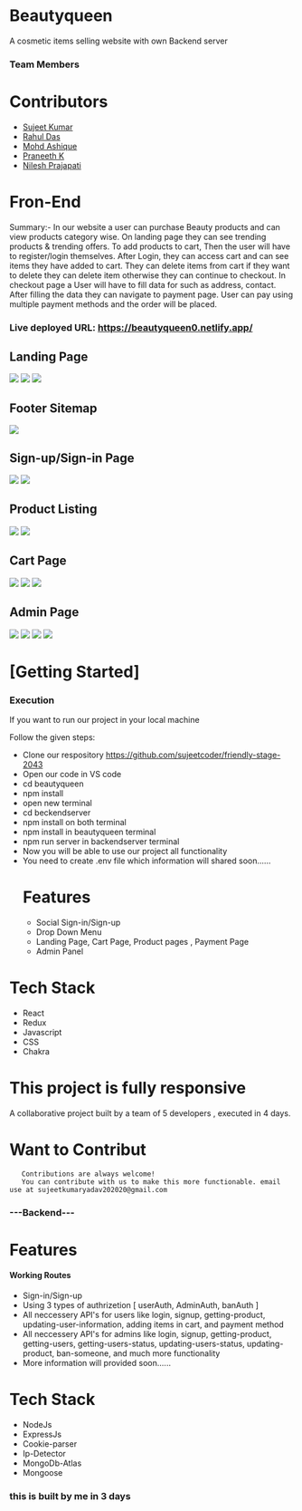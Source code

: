 # Beautyqueen
A cosmetic items selling website with own Backend server

### Team Members
<h1>Contributors</h1>
    <ul>
        <li><a href="https://github.com/sujeetcoder">Sujeet Kumar</a></li>
        <li><a href="https://github.com/Rahulzhp">Rahul Das</a></li>
        <li><a href="https://github.com/mohdashiq18">Mohd Ashique</a></li>
        <li><a href="https://github.com/praneeth516">Praneeth K</a></li>
        <li><a href="https://github.com/Nilesh2697">Nilesh Prajapati</a></li>
    </ul>

<h1>Fron-End</h1>
Summary:- In our website a user can purchase Beauty products and can view products category wise. On landing page they can see trending products & trending offers. To add products to cart, Then the user will have to register/login themselves. After Login, they can access cart and can see items they have added to cart. They can delete items from cart if they want to delete they can delete item otherwise they can continue to checkout. In checkout page a User will have to fill data for such as address, contact. After filling the data they can navigate to payment page. User can pay using multiple payment methods and the order will be placed.

### Live deployed URL: https://beautyqueen0.netlify.app/

  <h2>Landing Page</h2>
    <img src="https://github.com/sujeetcoder/friendly-stage-2043/blob/master/beautyqueen/src/img/pro1.png" />
    <img src="https://github.com/sujeetcoder/friendly-stage-2043/blob/master/beautyqueen/src/img/pro2.png" />
    <img src="https://github.com/sujeetcoder/friendly-stage-2043/blob/master/beautyqueen/src/img/pro6.png" />
    <h2>Footer Sitemap</h2>
     <img src="https://github.com/sujeetcoder/friendly-stage-2043/blob/master/beautyqueen/src/img/pro8.png" />
  <h2>Sign-up/Sign-in Page</h2>
    <img src="https://github.com/sujeetcoder/friendly-stage-2043/blob/master/beautyqueen/src/img/por3.png" />
    <img src="https://github.com/sujeetcoder/friendly-stage-2043/blob/master/beautyqueen/src/img/pro4.png" />
  <h2>Product Listing</h2>
    <img src="https://github.com/sujeetcoder/friendly-stage-2043/blob/master/beautyqueen/src/img/pro5.png" />
    <img src="https://github.com/sujeetcoder/friendly-stage-2043/blob/master/beautyqueen/src/img/pro7.png" />
  <h2>Cart Page</h2>
    <img src="https://github.com/sujeetcoder/friendly-stage-2043/blob/master/beautyqueen/src/img/pro9.png" />
    <img src="https://github.com/sujeetcoder/friendly-stage-2043/blob/master/beautyqueen/src/img/pro10.png" />
    <img src="https://github.com/sujeetcoder/friendly-stage-2043/blob/master/beautyqueen/src/img/pro11.png" />
  <h2>Admin Page</h2>
    <img src="https://github.com/sujeetcoder/friendly-stage-2043/blob/master/beautyqueen/src/img/pro13.png" />
    <img src="https://github.com/sujeetcoder/friendly-stage-2043/blob/master/beautyqueen/src/img/pro15.png" />
    <img src="https://github.com/sujeetcoder/friendly-stage-2043/blob/master/beautyqueen/src/img/pro16.png" />
    <img src="#" />
    <h1>[Getting Started]</h1>
    <h3>Execution</h3>
    <p>If you want to run our project in your local machine</p>
    <p>Follow the given steps:</p>
    <ul>
        <li>Clone our respository <a href="https://github.com/sujeetcoder/friendly-stage-2043">https://github.com/sujeetcoder/friendly-stage-2043</a></li>
        <li>Open our code in VS code</li>
        <li>cd beautyqueen</li>
        <li>npm install</li>
        <li>open new terminal</li>
        <li>cd beckendserver</li>
        <li>npm install on both terminal</li>
        <li>npm install in beautyqueen terminal</li>
        <li>npm run server in backendserver terminal</li>
        <li>Now you will be able to use our project all functionality</li>
        <li>You need to create .env file which information will shared soon......</li>
 <h1>Features</h1>
<ul>
 <li>Social Sign-in/Sign-up</li>
 <li> Drop Down Menu</li>
 <li>Landing Page, Cart Page, Product pages , Payment Page</li>
 <li>Admin Panel</li>
 </ul>
    </ul>
        <h1>Tech Stack</h1>
    <ul>
        <li>React</li>
        <li>Redux</li>
        <li>Javascript</li>
        <li>CSS</li>
        <li>Chakra</li>
    
        
</ul>
    
   <h1>This project is fully responsive</h1> 
 
 
 A collaborative project built by a team of 5 developers , executed in 4 days.
    
    
 #   Want to Contribut
       Contributions are always welcome! 
       You can contribute with us to make this more functionable. email use at sujeetkumaryadav202020@gmail.com 
    

### ---Backend---

 <h1>Features</h1>
 <h4>Working Routes </h4>
<ul>
 <li>Sign-in/Sign-up</li>
 <li>Using 3 types of authrizetion [ userAuth, AdminAuth, banAuth ] </li>
 <li>All neccessery API's for users like login, signup, getting-product, updating-user-information, adding items in cart, and payment method</li>
 <li>All neccessery API's for admins like login, signup, getting-product, getting-users, getting-users-status, updating-users-status, updating-product, ban-someone, and much more functionality </li>
 <li>More information will provided soon......</li>
 </ul>
    </ul>
        <h1>Tech Stack</h1>
    <ul>
        <li>NodeJs</li>
        <li>ExpressJs</li>
        <li>Cookie-parser</li>
        <li>Ip-Detector</li>
        <li>MongoDb-Atlas</li>
        <li>Mongoose</li>
    
        
</ul>


<h3> this is built by me in 3 days </h3>
